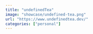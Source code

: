 ```yaml
---
title: "undefinedTea"
image: "showcase/undefined-tea.png"
url: "https://www.undefinedtea.dev/"
categories: ["personal"]
---
```

